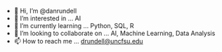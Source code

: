 - 👋 Hi, I’m @danrundell
- 👀 I’m interested in ... AI
- 🌱 I’m currently learning ... Python, SQL, R
- 💞️ I’m looking to collaborate on ... AI, Machine Learning, Data Analysis
- 📫 How to reach me ... drundell@uncfsu.edu

<!---
danrundell/danrundell is a ✨ special ✨ repository because its `README.md` (this file) appears on your GitHub profile.
You can click the Preview link to take a look at your changes.
--->
